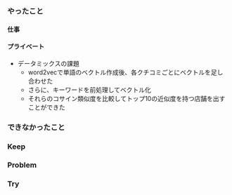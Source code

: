 ### やったこと

#### 仕事


#### プライベート

- データミックスの課題
  - word2vecで単語のベクトル作成後、各クチコミごとにベクトルを足し合わせた
  - さらに、キーワードを前処理してベクトル化
  - それらのコサイン類似度を比較してトップ10の近似度を持つ店舗を出すことができた

### できなかったこと



### Keep



### Problem



### Try
